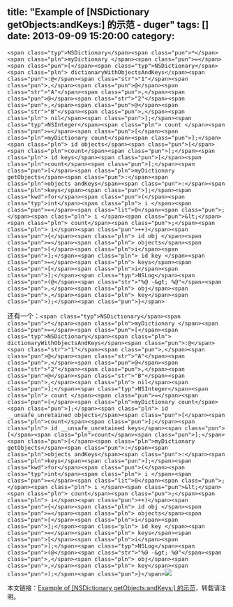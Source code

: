 title: "Example of [NSDictionary getObjects:andKeys:] 的示范 - duger"
tags: []
date: 2013-09-09 15:20:00
category:
---

<span style="font-size: 15px;">`<span class="typ">NSDictionary</span><span class="pun">*</span><span class="pln">myDictionary </span><span class="pun">=</span><span class="pun">[</span><span class="typ">NSDictionary</span><span class="pln"> dictionaryWithObjectsAndKeys</span><span class="pun">:@</span><span class="str">"1"</span><span class="pun">,</span><span class="pun">@</span><span class="str">"A"</span><span class="pun">,</span><span class="pun">@</span><span class="str">"2"</span><span class="pun">,</span><span class="pun">@</span><span class="str">"B"</span><span class="pun">,</span><span class="pln"> nil</span><span class="pun">];</span><span class="typ">NSInteger</span><span class="pln"> count </span><span class="pun">=</span><span class="pun">[</span><span class="pln">myDictionary count</span><span class="pun">];</span><span class="pln">
id objects</span><span class="pun">[</span><span class="pln">count</span><span class="pun">];</span><span class="pln">
id keys</span><span class="pun">[</span><span class="pln">count</span><span class="pun">];</span><span class="pun">[</span><span class="pln">myDictionary getObjects</span><span class="pun">:</span><span class="pln">objects andKeys</span><span class="pun">:</span><span class="pln">keys</span><span class="pun">];</span><span class="kwd">for</span><span class="pun">(</span><span class="typ">int</span><span class="pln"> i </span><span class="pun">=</span><span class="lit">0</span><span class="pun">;</span><span class="pln"> i </span><span class="pun">&lt;</span><span class="pln"> count</span><span class="pun">;</span><span class="pln"> i</span><span class="pun">++)</span><span class="pun">{</span><span class="pln">
  id obj </span><span class="pun">=</span><span class="pln"> objects</span><span class="pun">[</span><span class="pln">i</span><span class="pun">];</span><span class="pln">
  id key </span><span class="pun">=</span><span class="pln"> keys</span><span class="pun">[</span><span class="pln">i</span><span class="pun">];</span><span class="typ">NSLog</span><span class="pun">(@</span><span class="str">"%@ -&gt; %@"</span><span class="pun">,</span><span class="pln"> obj</span><span class="pun">,</span><span class="pln"> key</span><span class="pun">);</span><span class="pun">}</span>`</span>

<span style="font-size: 15px;">还有一个：</span><span style="font-size: 15px;">`<span class="typ">NSDictionary</span><span class="pun">*</span><span class="pln">myDictionary </span><span class="pun">=</span><span class="pun">[</span><span class="typ">NSDictionary</span><span class="pln"> dictionaryWithObjectsAndKeys</span><span class="pun">:@</span><span class="str">"1"</span><span class="pun">,</span><span class="pun">@</span><span class="str">"A"</span><span class="pun">,</span><span class="pun">@</span><span class="str">"2"</span><span class="pun">,</span><span class="pun">@</span><span class="str">"B"</span><span class="pun">,</span><span class="pln"> nil</span><span class="pun">];</span><span class="typ">NSInteger</span><span class="pln"> count </span><span class="pun">=</span><span class="pun">[</span><span class="pln">myDictionary count</span><span class="pun">];</span><span class="pln">
id __unsafe_unretained objects</span><span class="pun">[</span><span class="pln">count</span><span class="pun">];</span><span class="pln">
id __unsafe_unretained keys</span><span class="pun">[</span><span class="pln">count</span><span class="pun">];</span><span class="pun">[</span><span class="pln">myDictionary getObjects</span><span class="pun">:</span><span class="pln">objects andKeys</span><span class="pun">:</span><span class="pln">keys</span><span class="pun">];</span><span class="kwd">for</span><span class="pun">(</span><span class="typ">int</span><span class="pln"> i </span><span class="pun">=</span><span class="lit">0</span><span class="pun">;</span><span class="pln"> i </span><span class="pun">&lt;</span><span class="pln"> count</span><span class="pun">;</span><span class="pln"> i</span><span class="pun">++)</span><span class="pun">{</span><span class="pln">
  id obj </span><span class="pun">=</span><span class="pln"> objects</span><span class="pun">[</span><span class="pln">i</span><span class="pun">];</span><span class="pln">
  id key </span><span class="pun">=</span><span class="pln"> keys</span><span class="pun">[</span><span class="pln">i</span><span class="pun">];</span><span class="typ">NSLog</span><span class="pun">(@</span><span class="str">"%@ -&gt; %@"</span><span class="pun">,</span><span class="pln"> obj</span><span class="pun">,</span><span class="pln"> key</span><span class="pun">);</span><span class="pun">}</span>`</span>![](http://counter.cnblogs.com/blog/rss/3309919)

本文链接：[Example of [NSDictionary getObjects:andKeys:] 的示范](http://www.cnblogs.com/duger/p/3309919.html)，转载请注明。